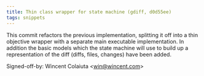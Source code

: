 ```yaml
---
title: Thin class wrapper for state machine (gdiff, d0d55ee)
tags: snippets
---
```


This commit refactors the previous implementation, splitting it off into a thin objective wrapper with a separate main executable implementation. In addition the basic models which the state machine will use to build up a representation of the diff (diffs, files, changes) have been added.

Signed-off-by: Wincent Colaiuta &lt;win@wincent.com&gt;
